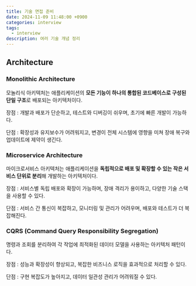 ```yaml
---
title: 기술 면접 준비
date: 2024-11-09 11:48:00 +0900
categories: interview
tags:
  - interview
description: 여러 기술 개념 정리
---
```


## Architecture

### Monolithic Architecture

모놀리식 아키텍처는 애플리케이션의 **모든 기능이 하나의 통합된 코드베이스로 구성된 단일 구조**로 배포되는 아키텍처이다.

장점
: 개발과 배포가 단순하고, 테스트와 디버깅이 쉬우며, 초기에 빠른 개발이 가능하다.

단점
: 확장성과 유지보수가 어려워지고, 변경이 전체 시스템에 영향을 미쳐 장애 복구와 업데이트에 제약이 생긴다.

### Microservice Architecture

마이크로서비스 아키텍처는 애플리케이션을 **독립적으로 배포 및 확장할 수 있는 작은 서비스 단위로 분리**해 개발하는 아키텍처이다.

장점
: 서비스별 독립 배포와 확장이 가능하며, 장애 격리가 용이하고, 다양한 기술 스택을 사용할 수 있다.

단점
: 서비스 간 통신이 복잡하고, 모니터링 및 관리가 어려우며, 배포와 테스트가 더 복잡해진다.

### CQRS (Command Query Responsibility Segregation)

명령과 조회를 분리하여 각 작업에 최적화된 데이터 모델을 사용하는 아키텍처 패턴이다.

장점
: 성능과 확장성이 향상되고, 복잡한 비즈니스 로직을 효과적으로 처리할 수 있다.

단점
: 구현 복잡도가 높아지고, 데이터 일관성 관리가 어려워질 수 있다.